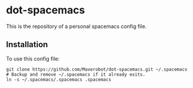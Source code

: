 # dot-spacemacs
This is the repository of a personal spacemacs config file.
## Installation
To use this config file:
```
git clone https://github.com/Maverobot/dot-spacemacs.git ~/.spacemacs
# Backup and remove ~/.spacemacs if it already exits.
ln -s ~/.spacemacs/.spacemacs .spacemacs
```
